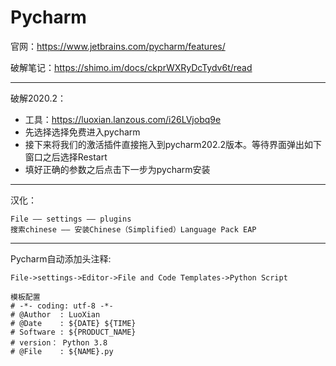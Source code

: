 # Pycharm

官网：https://www.jetbrains.com/pycharm/features/

破解笔记：https://shimo.im/docs/ckprWXRyDcTydv6t/read

---

破解2020.2：

- 工具：https://luoxian.lanzous.com/i26LVjobq9e
- 先选择选择免费进入pycharm
- 接下来将我们的激活插件直接拖入到pycharm202.2版本。等待界面弹出如下窗口之后选择Restart
- 填好正确的参数之后点击下一步为pycharm安装

---

汉化：

    File —— settings —— plugins
    搜索chinese —— 安装Chinese（Simplified）Language Pack EAP
    
---
    
Pycharm自动添加头注释:

    File->settings->Editor->File and Code Templates->Python Script
    
    模板配置
    # -*- coding: utf-8 -*-
    # @Author  : LuoXian
    # @Date    : ${DATE} ${TIME}
    # Software : ${PRODUCT_NAME}
    # version： Python 3.8
    # @File    : ${NAME}.py

